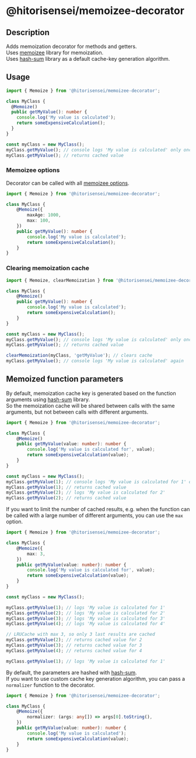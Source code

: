 # @hitorisensei/memoizee-decorator

## Description

Adds memoization decorator for methods and getters. \
Uses [memoizee](https://www.npmjs.com/package/memoizee) library for memoization. \
Uses [hash-sum](https://www.npmjs.com/package/hash-sum) library as a default cache-key generation algorithm.

## Usage

```typescript
import { Memoize } from '@hitorisensei/memoizee-decorator';

class MyClass {
  @Memoize()
  public getMyValue(): number {
    console.log('My value is calculated');
    return someExpensiveCalculation();
  }
}

const myClass = new MyClass();
myClass.getMyValue(); // console logs 'My value is calculated' only once
myClass.getMyValue(); // returns cached value
```

### Memoizee options

Decorator can be called with all [memoizee options](https://www.npmjs.com/package/memoizee#user-content-configuration).

```typescript
import { Memoize } from '@hitorisensei/memoizee-decorator';

class MyClass {
    @Memoize({
        maxAge: 1000,
        max: 100,
    })
    public getMyValue(): number {
        console.log('My value is calculated');
        return someExpensiveCalculation();
    }
}
```

### Clearing memoization cache

```typescript
import { Memoize, clearMemoization } from '@hitorisensei/memoizee-decorator';

class MyClass {
    @Memoize()
    public getMyValue(): number {
        console.log('My value is calculated');
        return someExpensiveCalculation();
    }
}

const myClass = new MyClass();
myClass.getMyValue(); // console logs 'My value is calculated' only once
myClass.getMyValue(); // returns cached value

clearMemoization(myClass, 'getMyValue'); // clears cache
myClass.getMyValue(); // console logs 'My value is calculated' again
```

## Memoized function parameters

By default, memoization cache key is generated based on the function arguments using [hash-sum](https://www.npmjs.com/package/hash-sum) library. \
So the memoization cache will be shared between calls with the same arguments, but not between calls with different arguments.


```typescript
import { Memoize } from '@hitorisensei/memoizee-decorator';

class MyClass {
    @Memoize()
    public getMyValue(value: number): number {
        console.log('My value is calculated for', value);
        return someExpensiveCalculation(value);
    }
}

const myClass = new MyClass();
myClass.getMyValue(1); // console logs 'My value is calculated for 1' only once
myClass.getMyValue(1); // returns cached value
myClass.getMyValue(2); // logs 'My value is calculated for 2'
myClass.getMyValue(2); // returns cached value
```

If you want to limit the number of cached results, e.g. when the function can be called with a large number of different arguments, you can use the `max` option.

```typescript
import { Memoize } from '@hitorisensei/memoizee-decorator';

class MyClass {
    @Memoize({
        max: 3,
    })
    public getMyValue(value: number): number {
        console.log('My value is calculated for', value);
        return someExpensiveCalculation(value);
    }
}

const myClass = new MyClass();

myClass.getMyValue(1); // logs 'My value is calculated for 1'
myClass.getMyValue(2); // logs 'My value is calculated for 2'
myClass.getMyValue(3); // logs 'My value is calculated for 3'
myClass.getMyValue(4); // logs 'My value is calculated for 4'

// LRUCache with max 3, so only 3 last results are cached
myClass.getMyValue(2); // returns cached value for 2
myClass.getMyValue(3); // returns cached value for 3
myClass.getMyValue(4); // returns cached value for 4

myClass.getMyValue(1); // logs 'My value is calculated for 1'
```

By default, the parameters are hashed with [hash-sum](https://www.npmjs.com/package/hash-sum). \
If you want to use custom cache key generation algorithm, you can pass a `normalizer` function to the decorator.

```typescript
import { Memoize } from '@hitorisensei/memoizee-decorator';

class MyClass {
    @Memoize({
        normalizer: (args: any[]) => args[0].toString(),
    })
    public getMyValue(value: number): number {
        console.log('My value is calculated');
        return someExpensiveCalculation(value);
    }
}
```
